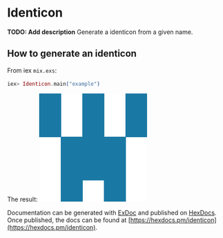 # Identicon

**TODO: Add description**
Generate a identicon from a given name.

## How to generate an identicon

From iex  `mix.exs`:

```elixir
iex> Identicon.main("example")
```

The result:
![alt tag](https://github.com/nikkos/Identicon/blob/master/example.png)


Documentation can be generated with [ExDoc](https://github.com/elixir-lang/ex_doc)
and published on [HexDocs](https://hexdocs.pm). Once published, the docs can
be found at [https://hexdocs.pm/identicon](https://hexdocs.pm/identicon).

